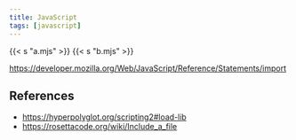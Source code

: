 ```yaml
---
title: JavaScript
tags: [javascript]
---
```


{{< s "a.mjs" >}}
{{< s "b.mjs" >}}

<https://developer.mozilla.org/Web/JavaScript/Reference/Statements/import>

## References

- <https://hyperpolyglot.org/scripting2#load-lib>
- <https://rosettacode.org/wiki/Include_a_file>
